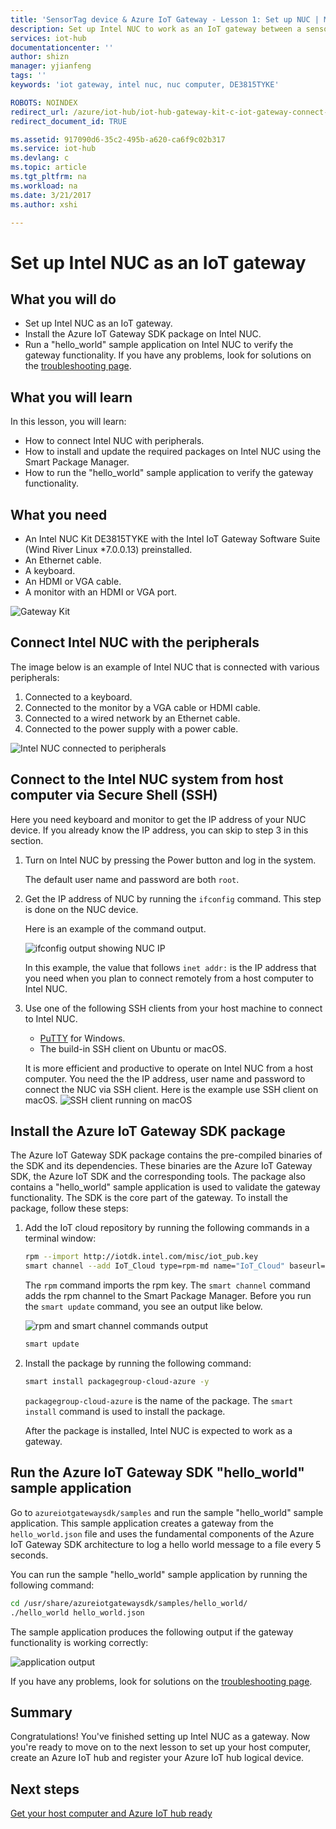 ```yaml
---
title: 'SensorTag device & Azure IoT Gateway - Lesson 1: Set up NUC | Microsoft Docs'
description: Set up Intel NUC to work as an IoT gateway between a sensor and Azure IoT Hub to collect sensor information and send it to IoT Hub.
services: iot-hub
documentationcenter: ''
author: shizn
manager: yjianfeng
tags: ''
keywords: 'iot gateway, intel nuc, nuc computer, DE3815TYKE'

ROBOTS: NOINDEX
redirect_url: /azure/iot-hub/iot-hub-gateway-kit-c-iot-gateway-connect-device-to-cloud
redirect_document_id: TRUE 

ms.assetid: 917090d6-35c2-495b-a620-ca6f9c02b317
ms.service: iot-hub
ms.devlang: c
ms.topic: article
ms.tgt_pltfrm: na
ms.workload: na
ms.date: 3/21/2017
ms.author: xshi

---
```

# Set up Intel NUC as an IoT gateway

## What you will do

- Set up Intel NUC as an IoT gateway.
- Install the Azure IoT Gateway SDK package on Intel NUC.
- Run a "hello_world" sample application on Intel NUC to verify the gateway functionality.
If you have any problems, look for solutions on the [troubleshooting page](iot-hub-gateway-kit-c-troubleshooting.md).

## What you will learn

In this lesson, you will learn:

- How to connect Intel NUC with peripherals.
- How to install and update the required packages on Intel NUC using the Smart Package Manager.
- How to run the "hello_world" sample application to verify the gateway functionality.

## What you need

- An Intel NUC Kit DE3815TYKE with the Intel IoT Gateway Software Suite (Wind River Linux *7.0.0.13) preinstalled.
- An Ethernet cable.
- A keyboard.
- An HDMI or VGA cable.
- A monitor with an HDMI or VGA port.

![Gateway Kit](media/iot-hub-gateway-kit-lessons/lesson1/kit.png)

## Connect Intel NUC with the peripherals

The image below is an example of Intel NUC that is connected with various peripherals:

1. Connected to a keyboard.
2. Connected to the monitor by a VGA cable or HDMI cable.
3. Connected to a wired network by an Ethernet cable.
4. Connected to the power supply with a power cable.

![Intel NUC connected to peripherals](media/iot-hub-gateway-kit-lessons/lesson1/nuc.png)

## Connect to the Intel NUC system from host computer via Secure Shell (SSH)

Here you need keyboard and monitor to get the IP address of your NUC device. If you already know the IP address, you can skip to step 3 in this section.

1. Turn on Intel NUC by pressing the Power button and log in the system.

   The default user name and password are both `root`.

2. Get the IP address of NUC by running the `ifconfig` command. This step is done on the NUC device.

   Here is an example of the command output.

   ![ifconfig output showing NUC IP](media/iot-hub-gateway-kit-lessons/lesson1/ifconfig.png)

   In this example, the value that follows `inet addr:` is the IP address that you need when you plan to connect remotely from a host computer to Intel NUC.

3. Use one of the following SSH clients from your host machine to connect to Intel NUC.

   - [PuTTY](http://www.putty.org/) for Windows.
   - The build-in SSH client on Ubuntu or macOS.

   It is more efficient and productive to operate on Intel NUC from a host computer. You need the the IP address, user name and password to connect the NUC via SSH client. Here is the example use SSH client on macOS.
   ![SSH client running on macOS](media/iot-hub-gateway-kit-lessons/lesson1/ssh.png)

## Install the Azure IoT Gateway SDK package

The Azure IoT Gateway SDK package contains the pre-compiled binaries of the SDK and its dependencies. These binaries are the Azure IoT Gateway SDK, the Azure IoT SDK and the corresponding tools. The package also contains a "hello_world" sample application is used to validate the gateway functionality. The SDK is the core part of the gateway. To install the package, follow these steps:

1. Add the IoT cloud repository by running the following commands in a terminal window:

   ```bash
   rpm --import http://iotdk.intel.com/misc/iot_pub.key
   smart channel --add IoT_Cloud type=rpm-md name="IoT_Cloud" baseurl=http://iotdk.intel.com/repos/iot-cloud/wrlinux7/rcpl13/ -y
   ```

   The `rpm` command imports the rpm key. The `smart channel` command adds the rpm channel to the Smart Package Manager. Before you run the `smart update` command, you see an output like below.

   ![rpm and smart channel commands output](media/iot-hub-gateway-kit-lessons/lesson1/rpm_smart_channel.png)

   ```bash
   smart update
   ```

2. Install the package by running the following command:

   ```bash
   smart install packagegroup-cloud-azure -y
   ```

   `packagegroup-cloud-azure` is the name of the package. The `smart install` command is used to install the package.

   After the package is installed, Intel NUC is expected to work as a gateway.

## Run the Azure IoT Gateway SDK "hello_world" sample application

Go to `azureiotgatewaysdk/samples` and run the sample "hello_world" sample application. This sample application creates a gateway from the `hello_world.json` file and uses the fundamental components of the Azure IoT Gateway SDK architecture to log a hello world message to a file every 5 seconds.

You can run the sample "hello_world" sample application by running the following command:

```bash
cd /usr/share/azureiotgatewaysdk/samples/hello_world/
./hello_world hello_world.json
```

The sample application produces the following output if the gateway functionality is working correctly:

![application output](media/iot-hub-gateway-kit-lessons/lesson1/hello_world.png)

If you have any problems, look for solutions on the [troubleshooting page](iot-hub-gateway-kit-c-troubleshooting.md).

## Summary

Congratulations! You've finished setting up Intel NUC as a gateway. Now you're ready to move on to the next lesson to set up your host computer, create an Azure IoT hub and register your Azure IoT hub logical device.

## Next steps
[Get your host computer and Azure IoT hub ready](iot-hub-gateway-kit-c-lesson2-get-the-tools-win32.md)
